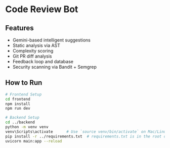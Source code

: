 # Code Review Bot

## Features
- Gemini-based intelligent suggestions
- Static analysis via AST
- Complexity scoring
- Git PR diff analysis
- Feedback loop and database
- Security scanning via Bandit + Semgrep

## How to Run

```bash
# Frontend Setup
cd frontend
npm install
npm run dev

# Backend Setup
cd ../backend
python -m venv venv
venv\Scripts\activate      # Use `source venv/bin/activate` on Mac/Linux
pip install -r ../requirements.txt  # requirements.txt is in the root directory
uvicorn main:app --reload
